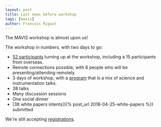 ```yaml
---
layout: post
title: Last news before workshop
tags: [mavis]
author: Francois Rigaut
---
```


The MAVIS workshop is almost upon us!

The workshop in numbers, with two days to go:

* [52 participants]({{site.baseurl}}/workshop/participants.html) turning up at the workshop, including a 15 participants from overseas.
* Remote connections possible, with 6 people who will be presenting/attending remotely.
* 3 days of workshop, with a [program]({{site.baseurl}}/workshop/workshop-program.html) that is a mix of science and instrumentation talks.
* 38 talks
* Many discussion sessions
* One social dinner
* [38 white papers intents]({% post_url 2018-04-25-white-papers %}) submitted


We're still accepting [registrations]({{site.baseurl}}/workshop/registration.html).
